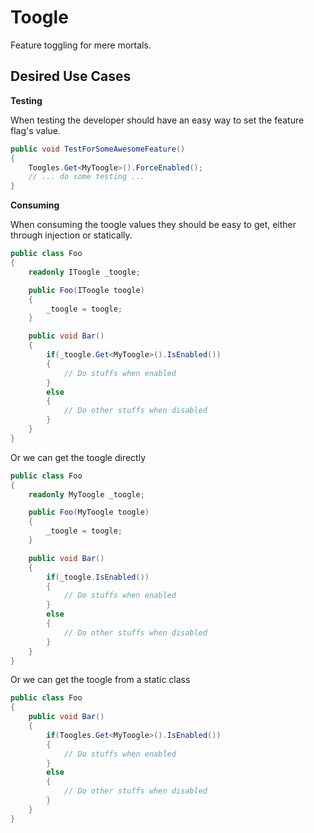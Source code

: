 # Toogle

Feature toggling for mere mortals.

## Desired Use Cases

__Testing__

When testing the developer should have an easy way to set the feature flag's value.

```c#
public void TestForSomeAwesomeFeature()
{
    Toogles.Get<MyToogle>().ForceEnabled();
    // ... do some testing ...
}
```

__Consuming__

When consuming the toogle values they should be easy to get, either through injection or statically.

```c#
public class Foo
{
    readonly IToogle _toogle;

    public Foo(IToogle toogle)
    {
        _toogle = toogle;
    }

    public void Bar()
    {
        if(_toogle.Get<MyToogle>().IsEnabled())
        {
            // Do stuffs when enabled
        }
        else
        {
            // Do other stuffs when disabled
        }
    }
}
```

Or we can get the toogle directly

```c#
public class Foo
{
    readonly MyToogle _toogle;

    public Foo(MyToogle toogle)
    {
        _toogle = toogle;
    }

    public void Bar()
    {
        if(_toogle.IsEnabled())
        {
            // Do stuffs when enabled
        }
        else
        {
            // Do other stuffs when disabled
        }
    }
}
```

Or we can get the toogle from a static class

```c#
public class Foo
{
    public void Bar()
    {
        if(Toogles.Get<MyToogle>().IsEnabled())
        {
            // Do stuffs when enabled
        }
        else
        {
            // Do other stuffs when disabled
        }
    }
}
```
